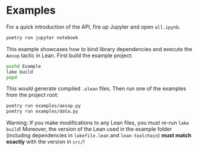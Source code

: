 # Examples

For a quick introduction of the API, fire up Jupyter and open `all.ipynb`.
``` sh
poetry run jupyter notebook
```

This example showcases how to bind library dependencies and execute the `Aesop`
tactic in Lean. First build the example project:
``` sh
pushd Example
lake build
popd
```
This would generate compiled `.olean` files. Then run one of the examples from the
project root:
``` sh
poetry run examples/aesop.py
poetry run examples/data.py
```

Warning: If you make modifications to any Lean files, you must re-run `lake
build`! Moreover, the version of the Lean used in the example folder (including
dependencies in `lakefile.lean` and `lean-toolchain`) **must match exactly**
with the version in `src/`!

